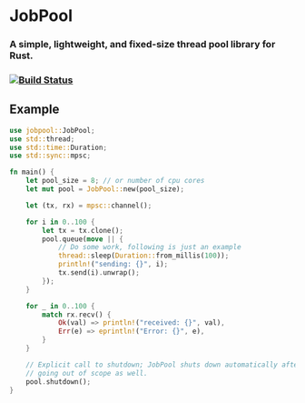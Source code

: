 # JobPool
### A simple, lightweight, and fixed-size thread pool library for Rust.
### [![Build Status](https://travis-ci.org/darshanparajuli/jobpool.svg?branch=master)](https://travis-ci.org/darshanparajuli/jobpool)
## Example
```rust
use jobpool::JobPool;
use std::thread;
use std::time::Duration;
use std::sync::mpsc;

fn main() {
    let pool_size = 8; // or number of cpu cores
    let mut pool = JobPool::new(pool_size);

    let (tx, rx) = mpsc::channel();

    for i in 0..100 {
        let tx = tx.clone();
        pool.queue(move || {
            // Do some work, following is just an example
            thread::sleep(Duration::from_millis(100));
            println!("sending: {}", i);
            tx.send(i).unwrap();
        });
    }

    for _ in 0..100 {
        match rx.recv() {
            Ok(val) => println!("received: {}", val),
            Err(e) => eprintln!("Error: {}", e),
        }
    }

    // Explicit call to shutdown; JobPool shuts down automatically after
    // going out of scope as well.
    pool.shutdown();
}
```
